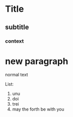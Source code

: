 # Title
## subtitle
### context

# new paragraph
normal text

List:
1. unu
2. doi
3. trei
4. may the forth be with you